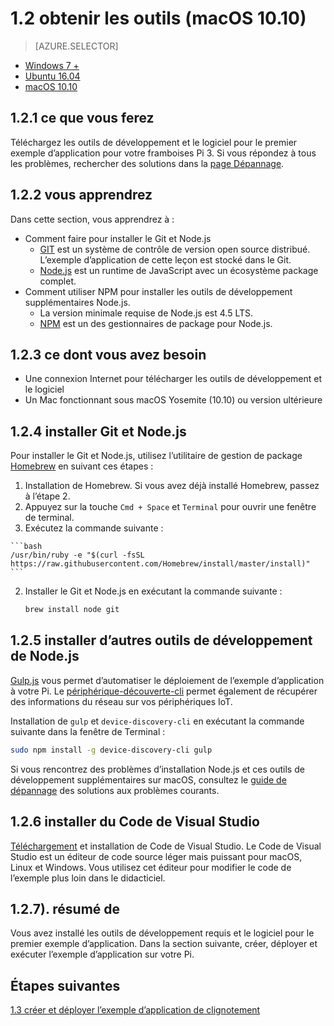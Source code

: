 <properties
 pageTitle="Obtenez les outils (macOS 10.10) | Microsoft Azure"
 description="Téléchargez et installez les outils nécessaires et le logiciel pour le premier exemple d’application pour votre Pi sur macOS."
 services="iot-hub"
 documentationCenter=""
 authors="shizn"
 manager="timlt"
 tags=""
 keywords=""/>

<tags
 ms.service="iot-hub"
 ms.devlang="multiple"
 ms.topic="article"
 ms.tgt_pltfrm="na"
 ms.workload="na"
 ms.date="10/21/2016"
 ms.author="xshi"/>

# <a name="12-get-the-tools-macos-1010"></a>1.2 obtenir les outils (macOS 10.10)

> [AZURE.SELECTOR]
- [Windows 7 +](iot-hub-raspberry-pi-kit-node-lesson1-get-the-tools-win32.md)
- [Ubuntu 16.04](iot-hub-raspberry-pi-kit-node-lesson1-get-the-tools-ubuntu.md)
- [macOS 10.10](iot-hub-raspberry-pi-kit-node-lesson1-get-the-tools-mac.md)

## <a name="121-what-you-will-do"></a>1.2.1 ce que vous ferez

Téléchargez les outils de développement et le logiciel pour le premier exemple d’application pour votre framboises Pi 3. Si vous répondez à tous les problèmes, rechercher des solutions dans la [page Dépannage](iot-hub-raspberry-pi-kit-node-troubleshooting.md).

## <a name="122-what-you-will-learn"></a>1.2.2 vous apprendrez
Dans cette section, vous apprendrez à :

- Comment faire pour installer le Git et Node.js
    - [GIT](https://git-scm.com) est un système de contrôle de version open source distribué. L’exemple d’application de cette leçon est stocké dans le Git.
    - [Node.js](https://nodejs.org/en/) est un runtime de JavaScript avec un écosystème package complet.
- Comment utiliser NPM pour installer les outils de développement supplémentaires Node.js.
  - La version minimale requise de Node.js est 4.5 LTS.
  - [NPM](https://www.npmjs.com) est un des gestionnaires de package pour Node.js.

## <a name="123-what-you-need"></a>1.2.3 ce dont vous avez besoin

- Une connexion Internet pour télécharger les outils de développement et le logiciel
- Un Mac fonctionnant sous macOS Yosemite (10.10) ou version ultérieure

## <a name="124-install-git-and-nodejs"></a>1.2.4 installer Git et Node.js

Pour installer le Git et Node.js, utilisez l’utilitaire de gestion de package [Homebrew](http://brew.sh) en suivant ces étapes :

1. Installation de Homebrew. Si vous avez déjà installé Homebrew, passez à l’étape 2.
  1. Appuyez sur la touche `Cmd + Space` et `Terminal` pour ouvrir une fenêtre de terminal.
  2. Exécutez la commande suivante :

    ```bash
    /usr/bin/ruby -e "$(curl -fsSL https://raw.githubusercontent.com/Homebrew/install/master/install)"
    ```
2. Installer le Git et Node.js en exécutant la commande suivante :

    ```bash
    brew install node git
    ```

## <a name="125-install-additional-nodejs-development-tools"></a>1.2.5 installer d’autres outils de développement de Node.js

[Gulp.js](http://gulpjs.com) vous permet d’automatiser le déploiement de l’exemple d’application à votre Pi. Le [périphérique-découverte-cli](https://github.com/Azure/device-discovery-cli) permet également de récupérer des informations du réseau sur vos périphériques IoT.

Installation de `gulp` et `device-discovery-cli` en exécutant la commande suivante dans la fenêtre de Terminal :

```bash
sudo npm install -g device-discovery-cli gulp
```

Si vous rencontrez des problèmes d’installation Node.js et ces outils de développement supplémentaires sur macOS, consultez le [guide de dépannage](iot-hub-raspberry-pi-kit-node-troubleshooting.md) des solutions aux problèmes courants.

## <a name="126-install-visual-studio-code"></a>1.2.6 installer du Code de Visual Studio

[Téléchargement](https://code.visualstudio.com/docs/setup/osx) et installation de Code de Visual Studio. Le Code de Visual Studio est un éditeur de code source léger mais puissant pour macOS, Linux et Windows. Vous utilisez cet éditeur pour modifier le code de l’exemple plus loin dans le didacticiel.

## <a name="127-summary"></a>1.2.7). résumé de

Vous avez installé les outils de développement requis et le logiciel pour le premier exemple d’application. Dans la section suivante, créer, déployer et exécuter l’exemple d’application sur votre Pi.

## <a name="next-steps"></a>Étapes suivantes

[1.3 créer et déployer l’exemple d’application de clignotement](iot-hub-raspberry-pi-kit-node-lesson1-deploy-blink-app.md)
